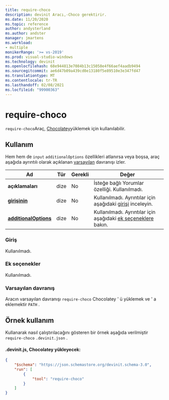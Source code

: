 ```yaml
---
title: require-choco
description: devinit Aracı,-Choco gerektirir.
ms.date: 11/20/2020
ms.topic: reference
author: andysterland
ms.author: andster
manager: jmartens
ms.workload:
- multiple
monikerRange: '>= vs-2019'
ms.prod: visual-studio-windows
ms.technology: devinit
ms.openlocfilehash: 68e944813e7084b13c15058e4f66aef4aadb9494
ms.sourcegitcommit: ae6d47b09a439cd0e13180f5e89510e3e347fd47
ms.translationtype: MT
ms.contentlocale: tr-TR
ms.lasthandoff: 02/08/2021
ms.locfileid: "99900363"
---
```

# <a name="require-choco"></a>require-choco

`require-choco`Araç, [Chocolatey](https://chocolatey.org/)yüklemek için kullanılabilir.

## <a name="usage"></a>Kullanım

Hem hem de `input` `additionalOptions` özellikleri atlanırsa veya boşsa, araç aşağıda ayrıntılı olarak açıklanan [varsayılan](#default-behavior) davranışı izler.

| Ad                                             | Tür   | Gerekli | Değer                                                                      |
|--------------------------------------------------|--------|----------|----------------------------------------------------------------------------|
| **açıklamaları**                                     | dize | No       | İsteğe bağlı Yorumlar özelliği. Kullanılmadı.                                      |
| [**girişinin**](#input)                              | dize | No       | Kullanılmadı. Ayrıntılar için aşağıdaki [girişi](#input) inceleyin.                           |
| [**additionalOptions**](#additional-options)     | dize | No       | Kullanılmadı. Ayrıntılar için aşağıdaki [ek seçeneklere](#additional-options) bakın. |

### <a name="input"></a>Giriş

Kullanılmadı.

### <a name="additional-options"></a>Ek seçenekler

Kullanılmadı.

### <a name="default-behavior"></a>Varsayılan davranış

Aracın varsayılan davranışı `require-choco` Chocolatey ' ü yüklemek ve ' a eklemektir `PATH` .

## <a name="example-usage"></a>Örnek kullanım
Kullanarak nasıl çalıştırılacağını gösteren bir örnek aşağıda verilmiştir `require-choco` `.devinit.json` .

#### <a name="devinitjson-that-will-install-chocolatey"></a>.devinit.js, Chocolatey yükleyecek:
```json
{
    "$schema": "https://json.schemastore.org/devinit.schema-3.0",
    "run": [
        {
            "tool": "require-choco"
        }
    ]
}
```